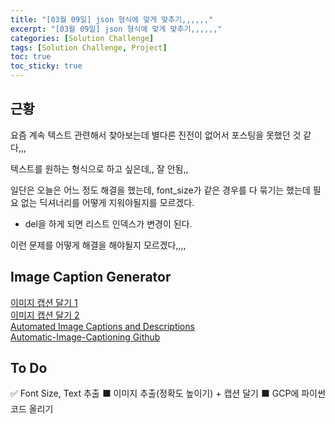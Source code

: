 ```yaml
---
title: "[03월 09일] json 형식에 맞게 맞추기,,,,,,"
excerpt: "[03월 09일] json 형식에 맞게 맞추기,,,,,,"
categories: [Solution Challenge]
tags: [Solution Challenge, Project]
toc: true
toc_sticky: true
---
```


## 근황

요즘 계속 텍스트 관련해서 찾아보는데 별다른 진전이 없어서 포스팅을 못했던 것 같다,,, <br>

텍스트를 원하는 형식으로 하고 싶은데,, 잘 안됨,,

일단은 오늘은 어느 정도 해결을 했는데, font_size가 같은 경우를 다 묶기는 했는데 필요 없는 딕셔너리를 어떻게 지워야될지를 모르겠다. <br>

- del을 하게 되면 리스트 인덱스가 변경이 된다. <br>

이런 문제를 어떻게 해결을 해야될지 모르겠다,,,,

## Image Caption Generator

[이미지 캡션 달기 1](https://colab.research.google.com/github/tensorflow/docs-l10n/blob/master/site/ko/tutorials/text/image_captioning.ipynb?hl=ko) <br>
[이미지 캡션 달기 2](https://www.hackersrealm.net/post/image-caption-generator-using-python) <br>
[Automated Image Captions and Descriptions](https://cloud.google.com/ai-workshop/experiments/automated-image-captions-and-descriptions) <br>
[Automatic-Image-Captioning Github](https://github.com/Garima13a/Automatic-Image-Captioning) <br>

## To Do

✅ Font Size, Text 추출
⬛ 이미지 추출(정확도 높이기) + 캡션 달기
⬛ GCP에 파이썬 코드 올리기
